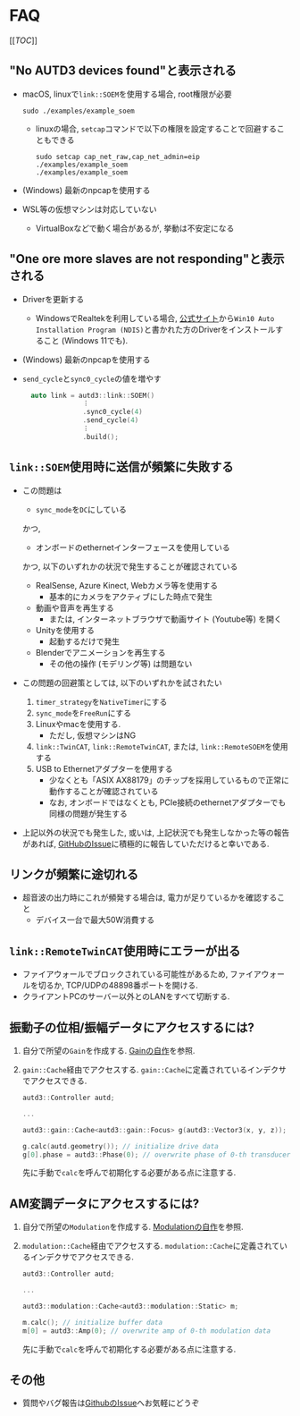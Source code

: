 # FAQ

[[_TOC_]]

## "No AUTD3 devices found"と表示される

- macOS, linuxで`link::SOEM`を使用する場合, root権限が必要

   ```
   sudo ./examples/example_soem
   ```

   - linuxの場合, `setcap`コマンドで以下の権限を設定することで回避することもできる
   
      ```
      sudo setcap cap_net_raw,cap_net_admin=eip ./examples/example_soem
      ./examples/example_soem
      ```

- (Windows) 最新のnpcapを使用する

- WSL等の仮想マシンは対応していない
   - VirtualBoxなどで動く場合があるが, 挙動は不安定になる

## "One ore more slaves are not responding"と表示される

- Driverを更新する
   - WindowsでRealtekを利用している場合, [公式サイト](https://www.realtek.com/ja/component/zoo/category/network-interface-controllers-10-100-1000m-gigabit-ethernet-pci-express-software)から`Win10 Auto Installation Program (NDIS)`と書かれた方のDriverをインストールすること (Windows 11でも).

- (Windows) 最新のnpcapを使用する

- `send_cycle`と`sync0_cycle`の値を増やす
   ```cpp
     auto link = autd3::link::SOEM()
                  ︙
                  .sync0_cycle(4)
                  .send_cycle(4)
                  ︙
                  .build();
   ```

## `link::SOEM`使用時に送信が頻繁に失敗する

- この問題は
   * `sync_mode`を`DC`にしている

   かつ,

   * オンボードのethernetインターフェースを使用している

  かつ, 以下のいずれかの状況で発生することが確認されている

   * RealSense, Azure Kinect, Webカメラ等を使用する
      * 基本的にカメラをアクティブにした時点で発生
   * 動画や音声を再生する
      * または, インターネットブラウザで動画サイト (Youtube等) を開く
   * Unityを使用する
      * 起動するだけで発生
   * Blenderでアニメーションを再生する
      * その他の操作 (モデリング等) は問題ない

- この問題の回避策としては, 以下のいずれかを試されたい
  1. `timer_strategy`を`NativeTimer`にする
  1. `sync_mode`を`FreeRun`にする
  1. Linuxやmacを使用する.
     - ただし, 仮想マシンはNG
  1. `link::TwinCAT`, `link::RemoteTwinCAT`, または, `link::RemoteSOEM`を使用する
  1. USB to Ethernetアダプターを使用する
     - 少なくとも「ASIX AX88179」のチップを採用しているもので正常に動作することが確認されている
     - なお, オンボードではなくとも, PCIe接続のethernetアダプターでも同様の問題が発生する

- 上記以外の状況でも発生した, 或いは, 上記状況でも発生しなかった等の報告があれば, [GitHubのIssue](https://github.com/shinolab/autd3/issues/20)に積極的に報告していただけると幸いである.

## リンクが頻繁に途切れる

- 超音波の出力時にこれが頻発する場合は, 電力が足りているかを確認すること
   - デバイス一台で最大50W消費する

## `link::RemoteTwinCAT`使用時にエラーが出る

- ファイアウォールでブロックされている可能性があるため, ファイアウォールを切るか, TCP/UDPの48898番ポートを開ける.
- クライアントPCのサーバー以外とのLANをすべて切断する.

## 振動子の位相/振幅データにアクセスするには?

1. 自分で所望の`Gain`を作成する. [Gainの自作](../Users_Manual/advanced_examples/custom_gain.md)を参照.
2. `gain::Cache`経由でアクセスする. `gain::Cache`に定義されているインデクサでアクセスできる.

   ```cpp
   autd3::Controller autd;

   ...

   autd3::gain::Cache<autd3::gain::Focus> g(autd3::Vector3(x, y, z));

   g.calc(autd.geometry()); // initialize drive data
   g[0].phase = autd3::Phase(0); // overwrite phase of 0-th transducer
   ```

   先に手動で`calc`を呼んで初期化する必要がある点に注意する.

## AM変調データにアクセスするには?

1. 自分で所望の`Modulation`を作成する. [Modulationの自作](../Users_Manual/advanced_examples/custom_modulation.md)を参照.
2. `modulation::Cache`経由でアクセスする. `modulation::Cache`に定義されているインデクサでアクセスできる.

   ```cpp
   autd3::Controller autd;

   ...

   autd3::modulation::Cache<autd3::modulation::Static> m;

   m.calc(); // initialize buffer data
   m[0] = autd3::Amp(0); // overwrite amp of 0-th modulation data
   ```

   先に手動で`calc`を呼んで初期化する必要がある点に注意する.
   
## その他

- 質問やバグ報告は[GithubのIssue](https://github.com/shinolab/autd3/issues)へお気軽にどうぞ
